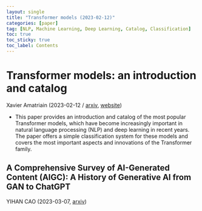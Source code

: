 ```yaml
---
layout: single
title: "Transformer models (2023-02-12)"
categories: [paper]
tag: [NLP, Machine Learning, Deep Learning, Catalog, Classification]
toc: true
toc_sticky: true
toc_label: Contents
---
```


# Transformer models: an introduction and catalog
Xavier Amatriain (2023-02-12 / 
[arxiv](https://arxiv.org/pdf/2302.07730.pdf), [website](https://amatriain.net/blog/transformer-models-an-introduction-and-catalog-2d1e9039f376/))
- This paper provides an introduction and catalog of the most popular Transformer models, which have become increasingly important in natural language processing (NLP) and deep learning in recent years. The paper offers a simple classification system for these models and covers the most important aspects and innovations of the Transformer family.

## A Comprehensive Survey of AI-Generated Content (AIGC): A History of Generative AI from GAN to ChatGPT
YIHAN CAO (2023-03-07, [arxiv](https://arxiv.org/pdf/2303.04226.pdf))

